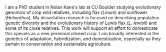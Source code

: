 I am a PhD student in Nolan Kane's lab at CU Boulder studying evolutionary genomics of crop wild relatives, including flax (*Linum*) and sunflower (*Helianthus*). My dissertation research is focused on describing population genetic diversity and the evolutionary history of Lewis flax (*L. lewisii*) and some of its close relatives. This work will support an effort to domesticate this species as a new perennial oilseed crop. I am broadly interested in the genetics of adaptation, hybridization, and domestication, especially as they pertain to conservation and sustainable agriculture.
